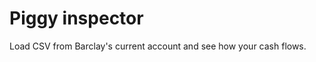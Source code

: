 Piggy inspector
===============
Load CSV from Barclay's current account and see how your cash flows.
